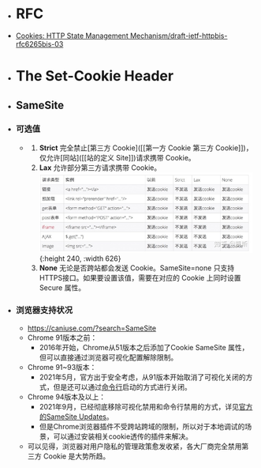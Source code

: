 - # RFC
- [Cookies: HTTP State Management Mechanism/draft-ietf-httpbis-rfc6265bis-03](https://datatracker.ietf.org/doc/html/draft-ietf-httpbis-rfc6265bis-03#section-4.1)
- # The Set-Cookie Header
- ## SameSite
- ### 可选值
	- 1. **Strict** 完全禁止[第三方 Cookie]([[第一方 Cookie 第三方 Cookie]])，仅允许[同站]([[站的定义 Site]])请求携带 Cookie。
	  2. **Lax** 允许部分第三方请求携带 Cookie。
	  ![image.png](../assets/image_1662468532688_0.png){:height 240, :width 626} 
	  3. **None** 无论是否跨站都会发送 Cookie。SameSite=none 只支持HTTPS接口。如果要设置该值，需要在对应的 Cookie 上同时设置 Secure 属性。
- ### 浏览器支持状况
	- https://caniuse.com/?search=SameSite
	- Chrome 91版本之前：
		- 2016年开始，Chrome从51版本之后添加了Cookie SameSite 属性，但可以直接通过浏览器可视化配置解除限制。
	- Chrome 91~93版本：
		- 2021年5月，官方出于安全考虑，从91版本开始取消了可视化关闭的方式，但是还可以通过[命令行](https://www.zhihu.com/search?q=%E5%91%BD%E4%BB%A4%E8%A1%8C&search_source=Entity&hybrid_search_source=Entity&hybrid_search_extra=%7B%22sourceType%22%3A%22article%22%2C%22sourceId%22%3A%22478942215%22%7D)启动的方式进行关闭。
	- Chrome 94版本及以上：
		- 2021年9月，已经彻底移除可视化禁用和命令行禁用的方式，详见[官方的SameSite Updates](https://link.zhihu.com/?target=https%3A//www.chromium.org/updates/same-site/)。
		- 但是Chrome浏览器插件不受跨站跨域的限制，所以对于本地调试的场景，可以通过安装相关cookie透传的插件来解决。
	- 可以见得，浏览器对用户隐私的管理政策愈发收紧，各大厂商完全禁用第三方 Cookie 是大势所趋。